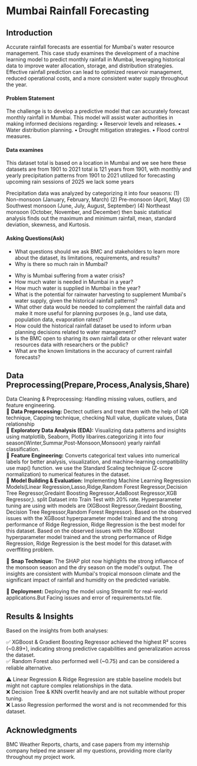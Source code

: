 
# Mumbai Rainfall Forecasting

## Introduction

Accurate rainfall forecasts are essential for Mumbai's water resource management. This case study examines the development of a machine learning model to predict monthly rainfall in Mumbai, leveraging historical data to improve water allocation, storage, and distribution strategies. Effective rainfall prediction can lead to optimized reservoir management, reduced operational costs, and a more consistent water supply throughout the year.

#### Problem Statement
The challenge is to develop a predictive model that can accurately forecast monthly rainfall in Mumbai. 
This model will assist water authorities in making informed decisions regarding:
•	Reservoir levels and releases.
•	Water distribution planning.
•	Drought mitigation strategies.
•	Flood control measures.

#### Data examines
This dataset total is based on a location in Mumbai and we see here these datasets are from 1901 to 2021 total is 121 years from 1901, with monthly and yearly precipitation patterns from 1901 to 2021 utilized for forecasting upcoming rain sessions of 2025 we lack some years  

 Precipitation data was analyzed by categorizing it into four seasons: 
(1) Non-monsoon (January, February, March)
(2) Pre-monsoon (April, May)
(3) Southwest monsoon (June, July, August, September)
(4) Northeast monsoon (October, November, and December) 
then basic statistical analysis finds out the maximum and minimum rainfall, mean, standard deviation, skewness, and Kurtosis.

#### Asking Questions(Ask)
* What questions should we ask BMC and stakeholders to learn more about the dataset, its limitations, requirements, and results?   
* Why is there so much rain in Mumbai?  
- Why is Mumbai suffering from a water crisis?  
- How much water is needed in Mumbai in a year?  
- How much water is supplied in Mumbai in the year?  
- What is the potential for rainwater harvesting to supplement  Mumbai's water supply, given the historical rainfall patterns?  
- What other data would be needed to complement the rainfall data and make it more useful for planning purposes (e.g., land use data, population data, evaporation rates)?  
- How could the historical rainfall dataset be used to inform urban planning decisions related to water management?  
- Is the BMC open to sharing its own rainfall data or other relevant water resources data with researchers or the public?  
- What are the known limitations in the accuracy of current rainfall forecasts?

## Data Preprocessing(Prepare,Process,Analysis,Share)
Data Cleaning & Preprocessing: Handling missing values, outliers, and feature engineering.  
🔹 **Data Preprocessing:** Dectect outliers and treat them with  the help of IQR technique, Capping technique, checking Null value, duplicate values, Data relationship    
🔹 **Exploratory Data Analysis (EDA):** Visualizing data patterns and insights using matplotlib, Seaborn, Plotly libarires.categorizing it into four season(Winter,Summar,Post-Monsoon,Monsoon) yearly rainfall classification.   
🔹 **Feature Engineering:** Converts categorical text values into numerical labels for better analysis, visualization, and machine-learning compatibility use map() function. we use the Standard Scaling technique (Z-score normalization) to numerical features in the dataset.  
🔹 **Model Building & Evaluation:** Implementing Machine Learning Regression Models(Linear Regression,Lasso,Ridge,Random Forest Regressor,Decision Tree Regressor,Gredaint Boosting Regressor,AdaBoost Regressor,XGB Regressor,). split Dataset into Train Test with 20% rate. Hyperparameter tuning  are using with models are (XGBoost Regressor,Gredaint Boosting, Decision Tree Regressor,Random Forest Regressor). Based on the observed issues with the XGBoost hyperparameter model trained and the strong performance of Ridge Regression, Ridge Regression is the best model for this dataset. Based on the observed issues with the XGBoost hyperparameter model trained and the strong performance of Ridge Regression, Ridge Regression is the best model for this dataset.with overffiting problem.

🔹 **Snap Technique:** The SHAP plot now highlights the strong influence of the monsoon season and the dry season on the model's output. The insights are consistent with Mumbai's tropical monsoon climate and the significant impact of rainfall and humidity on the predicted variable. 

🔹 **Deployment:** Deploying the model using Streamlit  for real-world applications.But Facing issues and error of requirements.txt file.

## **Results & Insights**  

Based on the insights from both analyses:

✅ XGBoost & Gradient Boosting Regressor achieved the highest R² scores (~0.89+), indicating strong predictive capabilities and generalization across the dataset.  
✅ Random Forest also performed well (~0.75) and can be considered a reliable alternative.  

⚠️ Linear Regression & Ridge Regression are stable baseline models but might not capture complex relationships in the data.  
❌ Decision Tree & KNN overfit heavily and are not suitable without proper tuning.  
❌ Lasso Regression performed the worst and is not recommended for this dataset.  

## **Acknowledgments**  

BMC Weather Reports, charts, and case papers from my internship company helped me answer all my questions, providing more clarity throughout my project work. 
